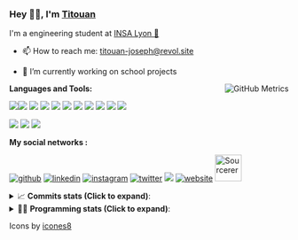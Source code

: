 <!--
**titouan-joseph/titouan-joseph** is a ✨ _special_ ✨ repository because its `README.md` (this file) appears on your GitHub profile.

Here are some ideas to get you started:

- 🔭 I’m currently working on ...
- 🌱 I’m currently learning ...
- 👯 I’m looking to collaborate on ...
- 🤔 I’m looking for help with ...
- 💬 Ask me about ...
- 📫 How to reach me: ...
- 😄 Pronouns: ...
- ⚡ Fun fact: ...
-->

### Hey 👋🏽, I'm [Titouan](https://github.com/Titouan-Joseph) 

I'm a engineering student at  [INSA Lyon 🦏](https://www.insa-lyon.fr/en/)

- 📫 How to reach me: [titouan-joseph@revol.site](mailto:titouan-joseph@revol.site)
- 🔭 I’m currently working on school projects


  <img align="right" alt="GitHub Metrics" src="https://metrics.lecoq.io/titouan-joseph" />

**Languages and Tools:**

[<img src="https://img.icons8.com/color/48/000000/python.png"/>]()[<img src="https://img.icons8.com/color/48/000000/java-coffee-cup-logo.png"/>]() [<img src="https://img.icons8.com/color/48/000000/c-programming.png"/>]() [<img src="https://img.icons8.com/color/48/000000/javascript.png"/>]() [<img src="https://img.icons8.com/color/48/000000/selenium-test-automation.png"/>]() [<img src="https://img.icons8.com/color/48/000000/git.png"/>]() [<img src="https://img.icons8.com/color/48/000000/console.png"/>]() [<img src="https://img.icons8.com/color/48/000000/android-os.png"/>]() [<img src="https://img.icons8.com/color/48/000000/pycharm.png"/>]() [<img src="https://img.icons8.com/color/48/000000/virtualbox.png"/>]() [<img src="https://img.icons8.com/color/48/000000/windows-10.png"/>]()

[<img src="https://img.icons8.com/color/48/000000/linux.png"/>]() [<img src="https://img.icons8.com/color/48/000000/nginx.png"/>]() [<img src="https://img.icons8.com/color/48/000000/raspberry-pi.png"/>]()

**My social networks :**

[<img src='https://img.icons8.com/fluent/48/000000/github.png' alt="github">](https://github.com/titouan-joseph)  [<img src='https://img.icons8.com/color/48/000000/linkedin.png' alt='linkedin'>](https://www.linkedin.com/in/titouan-joseph-revol/)  [<img src='https://img.icons8.com/color/48/000000/instagram-new.png' alt='instagram'>](https://www.instagram.com/tit_re/)  [<img src='https://img.icons8.com/color/48/000000/twitter.png' alt='twitter'>](https://twitter.com/josephrevol) [<img src="https://img.icons8.com/color/48/000000/facebook.png"/>](https://www.facebook.com/titre01) [<img src='https://img.icons8.com/fluent/48/000000/website.png' alt='website'>](https://titouan-joseph.revol.site) [<img src="https://sourcerer.io/icons/logo-sharing.svg" height="48px" alt="Sourcerer">](https://sourcerer.io/titouan-joseph) 

<details>
 <summary>📈 <b>Commits stats (Click to expand)</b>: </summary>
    <a href="https://sourcerer.io/titouan-joseph"><img src="https://img.shields.io/badge/Python-148%20commits-orange.svg" alt=""></a>
    <a href="https://sourcerer.io/titouan-joseph"><img src="https://img.shields.io/badge/Java-27%20commits-orange.svg" alt=""></a>
    <a href="https://sourcerer.io/titouan-joseph"><img src="https://img.shields.io/badge/C-23%20commits-orange.svg" alt=""></a>
    <a href="https://sourcerer.io/titouan-joseph"><img src="https://img.shields.io/badge/JavaScript-18%20commits-orange.svg" alt=""></a>
</details>


<details>
 <summary>👨‍💻 <b>Programming stats (Click to expand)</b>: </summary>
<!--START_SECTION:waka-->
**🐱 My Github Data** 

> 🏆 480 Contributions in the Year 2020
 > 
> 📦 17.8 kB Used in Github's Storage 
 > 
> 🚫 Not Opted to Hire
 > 
> 📜 22 Public Repositories
 > 
> 🔑 0 Private Repository 
 > 
**I'm an Early 🐤** 

```text
🌞 Morning    63 commits     ███░░░░░░░░░░░░░░░░░░░░░░   14.62% 
🌆 Daytime    169 commits    █████████░░░░░░░░░░░░░░░░   39.21% 
🌃 Evening    152 commits    ████████░░░░░░░░░░░░░░░░░   35.27% 
🌙 Night      47 commits     ██░░░░░░░░░░░░░░░░░░░░░░░   10.9%

```
📅 **I'm Most Productive on Wednesday** 

```text
Monday       54 commits     ███░░░░░░░░░░░░░░░░░░░░░░   12.53% 
Tuesday      67 commits     ████░░░░░░░░░░░░░░░░░░░░░   15.55% 
Wednesday    132 commits    ███████░░░░░░░░░░░░░░░░░░   30.63% 
Thursday     47 commits     ██░░░░░░░░░░░░░░░░░░░░░░░   10.9% 
Friday       41 commits     ██░░░░░░░░░░░░░░░░░░░░░░░   9.51% 
Saturday     45 commits     ██░░░░░░░░░░░░░░░░░░░░░░░   10.44% 
Sunday       45 commits     ██░░░░░░░░░░░░░░░░░░░░░░░   10.44%

```


📊 **This Week I Spent My Time On** 

```text
⌚︎ Time Zone: Europe/Paris

💬 Programming Languages: 
Python                   8 hrs 22 mins       █████████████░░░░░░░░░░░░   53.87% 
JSON                     2 hrs 19 mins       ███░░░░░░░░░░░░░░░░░░░░░░   14.91% 
Docker                   1 hr 29 mins        ██░░░░░░░░░░░░░░░░░░░░░░░   9.62% 
YAML                     1 hr 19 mins        ██░░░░░░░░░░░░░░░░░░░░░░░   8.49% 
Other                    1 hr 19 mins        ██░░░░░░░░░░░░░░░░░░░░░░░   8.47%

🔥 Editors: 
PyCharmCore              14 hrs 16 mins      ███████████████████████░░   91.82% 
VS Code                  1 hr 16 mins        ██░░░░░░░░░░░░░░░░░░░░░░░   8.18%

🐱‍💻 Projects: 
AutoConfCisco            7 hrs 13 mins       ███████████░░░░░░░░░░░░░░   46.44% 
ASTUSbot                 2 hrs 59 mins       ████░░░░░░░░░░░░░░░░░░░░░   19.25% 
toolbox                  1 hr 42 mins        ██░░░░░░░░░░░░░░░░░░░░░░░   11.0% 
machineACafe             1 hr 34 mins        ██░░░░░░░░░░░░░░░░░░░░░░░   10.09% 
Unknown Project          47 mins             █░░░░░░░░░░░░░░░░░░░░░░░░   5.06%

💻 Operating System: 
Windows                  15 hrs 33 mins      █████████████████████████   100.0%

```

**I Mostly Code in Python** 

```text
Python                   12 repos            ██████████████░░░░░░░░░░░   57.14% 
JavaScript               3 repos             ███░░░░░░░░░░░░░░░░░░░░░░   14.29% 
C                        2 repos             ██░░░░░░░░░░░░░░░░░░░░░░░   9.52% 
Go                       1 repo              █░░░░░░░░░░░░░░░░░░░░░░░░   4.76% 
Haskell                  1 repo              █░░░░░░░░░░░░░░░░░░░░░░░░   4.76%

```



<!--END_SECTION:waka-->

</details>

Icons by [icones8](https://icones8.fr/)
